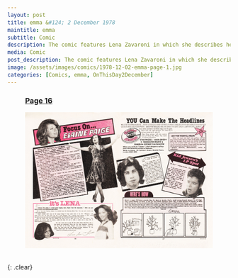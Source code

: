 ```yaml
---
layout: post
title: emma &#124; 2 December 1978
maintitle: emma
subtitle: Comic
description: The comic features Lena Zavaroni in which she describes her admiration for Diana Ross and tells us how much she likes her stage costumes.
media: Comic
post_description: The comic features Lena Zavaroni in which she describes her admiration for Diana Ross and tells us how much she likes her stage costumes.
image: /assets/images/comics/1978-12-02-emma-page-1.jpg
categories: [Comics, emma, OnThisDay2December]
---
```


<!--

<figure class="fig1">
<h3 id="front-cover"><a href="#front-cover">Front Cover</a></h3>
<a href="/assets/images/comics/1978-12-02-emma-page-1.jpg"><img src="/assets/images/comics/1978-12-02-emma-page-1.jpg" class="full-width zoom-in" /></a>
</figure>

-->

<figure class="fig3">
<h3 id="page-16"><a href="#page-16">Page 16</a></h3>
<a href="/assets/images/comics/1978-12-02-emma-page-16.jpg"><img src="/assets/images/comics/1978-12-02-emma-page-16.jpg" class="full-width zoom-in" /></a>
</figure>

<br />{: .clear}

